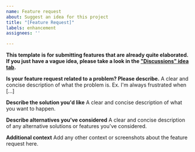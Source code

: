 ```yaml
---
name: Feature request
about: Suggest an idea for this project
title: "[Feature Request]"
labels: enhancement
assignees: ''

---
```


**This template is for submitting features that are already quite elaborated. If you just have a vague idea, please take a look in the ["Discussions" idea tab](https://github.com/PentagonLP/ccpt/discussions/categories/ideas).**

**Is your feature request related to a problem? Please describe.**
A clear and concise description of what the problem is. Ex. I'm always frustrated when [...]

**Describe the solution you'd like**
A clear and concise description of what you want to happen.

**Describe alternatives you've considered**
A clear and concise description of any alternative solutions or features you've considered.

**Additional context**
Add any other context or screenshots about the feature request here.
